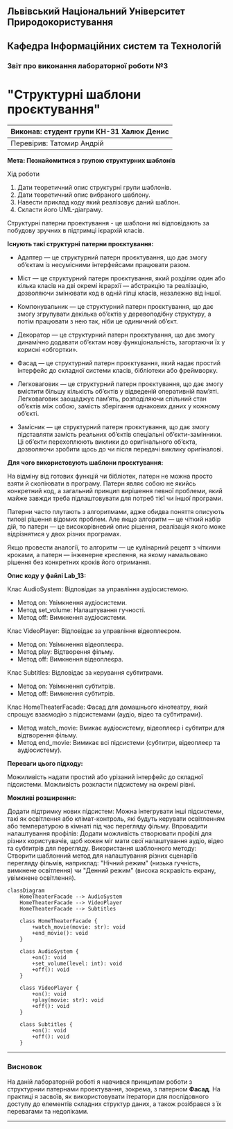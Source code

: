 ## Львівський Національний Університет Природокористування
## Кафедра Інформаційних систем та Технологій



### Звіт про виконання лабораторної роботи №3
# "Структурні шаблони проєктування"



| Виконав: студент групи КН-31 Халюк Денис |
|------------------------------------------|
| Перевірив: Татомир Андрій                |




**Мета: Познайомитися з групою структурних шаблонів**


Хід роботи

1. Дати теоретичний опис структурні групи шаблонів.
2. Дати теоретичний опис вибраного шаблону.
3. Навести приклад коду який реалізовує даний шаблон.
4. Скласти його UML-діаграму.

Структурні патерни проектування - це шаблони які відповідають за побудову зручних в підтримці ієрархій класів.

**Існують такі структурні патерни проєктування:**

- Адаптер — це структурний патерн проєктування, що дає змогу об’єктам із несумісними інтерфейсами працювати разом.

- Міст — це структурний патерн проєктування, який розділяє один або кілька класів на дві окремі ієрархії — абстракцію та реалізацію, дозволяючи змінювати код в одній гілці класів, незалежно від іншої.

- Компонувальник — це структурний патерн проєктування, що дає змогу згрупувати декілька об’єктів у деревоподібну структуру, а потім працювати з нею так, ніби це одиничний об’єкт.

- Декоратор — це структурний патерн проєктування, що дає змогу динамічно додавати об’єктам нову функціональність, загортаючи їх у корисні «обгортки».

- Фасад — це структурний патерн проєктування, який надає простий інтерфейс до складної системи класів, бібліотеки або фреймворку.

- Легковаговик — це структурний патерн проєктування, що дає змогу вмістити більшу кількість об’єктів у відведеній оперативній пам’яті. Легковаговик заощаджує пам’ять, розподіляючи спільний стан об’єктів між собою, замість зберігання однакових даних у кожному об’єкті.

- Замісник — це структурний патерн проєктування, що дає змогу підставляти замість реальних об’єктів спеціальні об’єкти-замінники. Ці об’єкти перехоплюють виклики до оригінального об’єкта, дозволяючи зробити щось до чи після передачі виклику оригіналові.

**Для чого використовують шаблони проєктування:**

На відміну від готових функцій чи бібліотек, патерн не можна просто взяти й скопіювати в програму. Патерн являє собою не якийсь конкретний код, а загальний принцип вирішення певної проблеми, який майже завжди треба підлаштовувати для потреб тієї чи іншої програми.

Патерни часто плутають з алгоритмами, адже обидва поняття описують типові рішення відомих проблем. Але якщо алгоритм — це чіткий набір дій, то патерн — це високорівневий опис рішення, реалізація якого може відрізнятися у двох різних програмах.

Якщо провести аналогії, то алгоритм — це кулінарний рецепт з чіткими кроками, а патерн — інженерне креслення, на якому намальовано рішення без конкретних кроків його отримання.

**Опис коду у файлі Lab_13:**

Клас AudioSystem: Відповідає за управління аудіосистемою.
- Метод on: Увімкнення аудіосистеми.
- Метод set_volume: Налаштування гучності.
- Метод off: Вимкнення аудіосистеми.

Клас VideoPlayer: Відповідає за управління відеоплеєром.
- Метод on: Увімкнення відеоплеєра.
- Метод play: Відтворення фільму.
- Метод off: Вимкнення відеоплеєра.

Клас Subtitles: Відповідає за керування субтитрами.
- Метод on: Увімкнення субтитрів.
- Метод off: Вимкнення субтитрів.

Клас HomeTheaterFacade: Фасад для домашнього кінотеатру, який спрощує взаємодію з підсистемами (аудіо, відео та субтитрами).
- Метод watch_movie: Вмикає аудіосистему, відеоплеєр і субтитри для відтворення фільму.
- Метод end_movie: Вимикає всі підсистеми (субтитри, відеоплеєр та аудіосистему).

**Переваги цього підходу:**

Можиливість надати простий або урізаний інтерфейс до складної підсистеми.
Можливість розкласти підсистему на окремі рівні.
     
**Можливі розширення:**

Додати підтримку нових підсистем: Можна інтегрувати інші підсистеми, такі як освітлення або клімат-контроль, які будуть керувати освітленням або температурою в кімнаті під час перегляду фільму.
Впровадити налаштування профілів: Додати можливість створювати профілі для різних користувачів, щоб кожен міг мати свої налаштування аудіо, відео та субтитрів для перегляду.
Використання шаблонного методу: Створити шаблонний метод для налаштування різних сценаріїв перегляду фільмів, наприклад: "Нічний режим" (низька гучність, вимкнене освітлення) чи "Денний режим" (висока яскравість екрану, увімкнене освітлення).


```mermaid
classDiagram
    HomeTheaterFacade --> AudioSystem
    HomeTheaterFacade --> VideoPlayer
    HomeTheaterFacade --> Subtitles

    class HomeTheaterFacade {
        +watch_movie(movie: str): void
        +end_movie(): void
    }

    class AudioSystem {
        +on(): void
        +set_volume(level: int): void
        +off(): void
    }

    class VideoPlayer {
        +on(): void
        +play(movie: str): void
        +off(): void
    }

    class Subtitles {
        +on(): void
        +off(): void
    }

```

---

### Висновок

На даній лабораторній роботі я навчився принципам роботи з структурнии патернами проектування, зокрема, з патерном **Фасад**. На практиці я засвоїв, як використовувати ітератори для послідовного доступу до елементів складних структур даних, а також розібрався з їх перевагами та недоліками.

---
